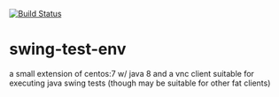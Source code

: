 [![Build Status](https://travis-ci.org/matyb/swing-test-env.png?branch=master)](https://travis-ci.org/matyb/swing-test-env)

# swing-test-env
a small extension of centos:7 w/ java 8 and a vnc client suitable for executing java swing tests (though may be suitable for other fat clients) 
